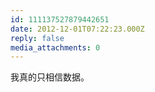 ```yaml
---
id: 111137527879442651
date: 2012-12-01T07:22:23.000Z
reply: false
media_attachments: 0
---
```


我真的只相信数据。

